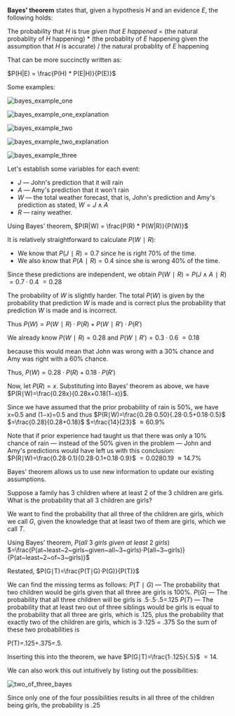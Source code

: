 **Bayes' theorem** states that, given a hypothesis $H$ and an evidence $E$, the following holds:

The probability that $H$ is true _given that $E$ happened_ = (the natural probablity of $H$ happening) * (the probablity of $E$ happening given the assumption that $H$ is accurate) / the natural probablity of $E$ happening

That can be more succinctly written as:

$P(H|E) = \frac{P(H) * P(E|H)}{P(E)}$

Some examples:

![bayes_example_one](../../.imgs/bayes_example_one.png)

![bayes_example_one_explanation](../../.imgs/bayes_example_one_explanation.png)

![bayes_example_two](../../.imgs/bayes_example_two.png)

![bayes_example_two_explanation](../../.imgs/bayes_example_two_explanation.png)

![bayes_example_three](../../.imgs/bayes_example_three.png)

Let's establish some variables for each event:

* $J$ — John's prediction that it will rain
* $A$ — Amy's prediction that it won't rain
* $W$ — the total weather forecast, that is, John's prediction and Amy's prediction as stated, $W=J∧A$
* $R$ — rainy weather.

Using Bayes' theorem,
$P(R|W) = \frac{P(R) * P(W|R)}{P(W)}$

It is relatively straightforward to calculate $P(W∣R)$:
* We know that $P(J∣R)=0.7$ since he is right 70% of the time.
* We also know that $P(A∣R)=0.4$ since she is wrong 40% of the time.

Since these predictions are independent, we obtain
$P(W∣R)=P(J∧A∣R)$
$=0.7⋅0.4$
$=0.28$

The probability of $W$ is slightly harder. The total $P(W)$ is given by the probability that prediction $W$ is made and is correct plus the probability that prediction $W$ is made and is incorrect.

Thus
$P(W)=P(W∣R)⋅P(R)+P(W∣R′)⋅P(R′)$

We already know $P(W∣R)=0.28$ and
$P(W∣R′)=0.3⋅0.6$
$=0.18$

because this would mean that John was wrong with a 30% chance and Amy was right with a 60% chance.

Thus,
$P(W)=0.28⋅P(R)+0.18⋅P(R′)$

Now, let $P(R)=x$. Substituting into Bayes' theorem as above, we have
$P(R∣W)=\frac{0.28x}{0.28x+0.18(1−x)}$.

Since we have assumed that the prior probability of rain is 50%, we have x=0.5 and (1−x)=0.5 and thus
$P(R∣W)=\frac{0.28⋅0.50}{.28⋅0.5+0.18⋅0.5}$
$=\frac{0.28}{0.28+0.18}$
$=\frac{14}{23}$
$≈60.9\%$

Note that if prior experience had taught us that there was only a 10% chance of rain — instead of the 50% given in the problem — John and Amy's predictions would have left us with this conclusion:
$P(R∣W)=\frac{0.28⋅0.1}{0.28⋅0.1+0.18⋅0.9}$
$=0.0280.19$
$≈14.7\%$

Bayes' theorem allows us to use new information to update our existing assumptions.

Suppose a family has 3 children where at least 2 of the 3 children are girls. What is the probability that all 3 children are girls?

We want to find the probability that all three of the children are girls, which we call $G$, given the knowledge that at least two of them are girls, which we call $T$.

Using Bayes' theorem,
$P(all~3~girls~given~at~least~2~girls)$
$=\frac{P(at~least~2~girls~given~all~3~girls)⋅P(all~3~girls)}{P(at~least~2~of~3~girls)}$

Restated,
$P(G∣T)=\frac{P(T∣G)⋅P(G)}{P(T)}$

We can find the missing terms as follows:
$P(T∣G)$ — The probability that two children would be girls given that all three are girls is 100%.
$P(G)$ — The probability that all three children will be girls is .5⋅.5⋅.5=.125
$P(T)$ — The probability that at least two out of three siblings would be girls is equal to the probability that all three are girls, which is .125, plus the probability that exactly two of the children are girls, which is 3⋅.125 = .375 So the sum of these two probabilities is

P(T)=.125​+.375​=.5.

Inserting this into the theorem, we have
$P(G∣T)=\frac{1⋅.125}{.5}$
$=14$.

We can also work this out intuitively by listing out the possibilities:

![two_of_three_bayes](../../.imgs/2_of_3_girls_bayes.png)

Since only one of the four possibilities results in all three of the children being girls, the probability is .25